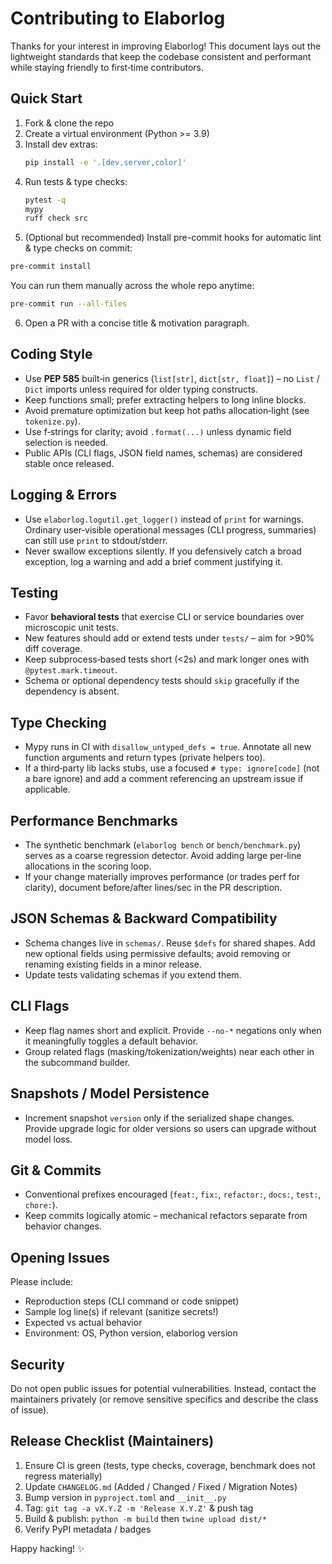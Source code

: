 # Contributing to Elaborlog

Thanks for your interest in improving Elaborlog! This document lays out the lightweight
standards that keep the codebase consistent and performant while staying friendly to
first‑time contributors.

## Quick Start

1. Fork & clone the repo
2. Create a virtual environment (Python >= 3.9)
3. Install dev extras:
   ```bash
   pip install -e '.[dev,server,color]'
   ```
4. Run tests & type checks:
   ```bash
   pytest -q
   mypy
   ruff check src
   ```
5. (Optional but recommended) Install pre-commit hooks for automatic lint & type checks on commit:
  ```bash
  pre-commit install
  ```
  You can run them manually across the whole repo anytime:
  ```bash
  pre-commit run --all-files
  ```
6. Open a PR with a concise title & motivation paragraph.

## Coding Style

- Use **PEP 585** built‑in generics (`list[str]`, `dict[str, float]`) – no `List` / `Dict` imports
  unless required for older typing constructs.
- Keep functions small; prefer extracting helpers to long inline blocks.
- Avoid premature optimization but keep hot paths allocation‑light (see `tokenize.py`).
- Use f‑strings for clarity; avoid `.format(...)` unless dynamic field selection is needed.
- Public APIs (CLI flags, JSON field names, schemas) are considered stable once released.

## Logging & Errors

- Use `elaborlog.logutil.get_logger()` instead of `print` for warnings. Ordinary user‑visible
  operational messages (CLI progress, summaries) can still use `print` to stdout/stderr.
- Never swallow exceptions silently. If you defensively catch a broad exception, log a warning
  and add a brief comment justifying it.

## Testing

- Favor **behavioral tests** that exercise CLI or service boundaries over microscopic unit tests.
- New features should add or extend tests under `tests/` – aim for >90% diff coverage.
- Keep subprocess‑based tests short (<2s) and mark longer ones with `@pytest.mark.timeout`.
- Schema or optional dependency tests should `skip` gracefully if the dependency is absent.

## Type Checking

- Mypy runs in CI with `disallow_untyped_defs = true`. Annotate all new function arguments and
  return types (private helpers too).
- If a third‑party lib lacks stubs, use a focused `# type: ignore[code]` (not a bare ignore) and
  add a comment referencing an upstream issue if applicable.

## Performance Benchmarks

- The synthetic benchmark (`elaborlog bench` or `bench/benchmark.py`) serves as a coarse regression
  detector. Avoid adding large per‑line allocations in the scoring loop.
- If your change materially improves performance (or trades perf for clarity), document before/after
  lines/sec in the PR description.

## JSON Schemas & Backward Compatibility

- Schema changes live in `schemas/`. Reuse `$defs` for shared shapes. Add new optional fields using
  permissive defaults; avoid removing or renaming existing fields in a minor release.
- Update tests validating schemas if you extend them.

## CLI Flags

- Keep flag names short and explicit. Provide `--no-*` negations only when it meaningfully toggles
  a default behavior.
- Group related flags (masking/tokenization/weights) near each other in the subcommand builder.

## Snapshots / Model Persistence

- Increment snapshot `version` only if the serialized shape changes. Provide upgrade logic for older
  versions so users can upgrade without model loss.

## Git & Commits

- Conventional prefixes encouraged (`feat:`, `fix:`, `refactor:`, `docs:`, `test:`, `chore:`).
- Keep commits logically atomic – mechanical refactors separate from behavior changes.

## Opening Issues

Please include:
- Reproduction steps (CLI command or code snippet)
- Sample log line(s) if relevant (sanitize secrets!)
- Expected vs actual behavior
- Environment: OS, Python version, elaborlog version

## Security

Do not open public issues for potential vulnerabilities. Instead, contact the maintainers privately
(or remove sensitive specifics and describe the class of issue).

## Release Checklist (Maintainers)

1. Ensure CI is green (tests, type checks, coverage, benchmark does not regress materially)
2. Update `CHANGELOG.md` (Added / Changed / Fixed / Migration Notes)
3. Bump version in `pyproject.toml` and `__init__.py`
4. Tag: `git tag -a vX.Y.Z -m 'Release X.Y.Z'` & push tag
5. Build & publish: `python -m build` then `twine upload dist/*`
6. Verify PyPI metadata / badges

Happy hacking! ✨
